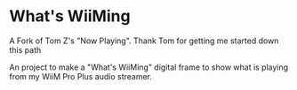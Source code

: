 # What's WiiMing

A Fork of Tom Z's "Now Playing". Thank Tom for getting me started down this path

An project to make a "What's WiiMing" digital frame to show what is playing from my WiiM Pro Plus audio streamer.


